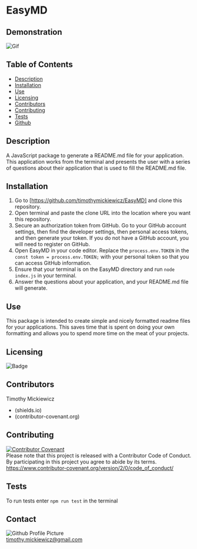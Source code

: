 # EasyMD

## Demonstration
![Gif](media/easyMD.gif)

 
## Table of Contents
* [Description](#description)
* [Installation](#installation)
* [Use](#use)
* [Licensing](#licensing)
* [Contributors](#contributors)
* [Contributing](#contributing)
* [Tests](#tests)
* [Github](#github) 

## Description
A JavaScript package to generate a README.md file for your application. This application works from the terminal and presents the user with a series of questions about their application that is used to fill the README.md file.
 
## Installation
1. Go to [https://github.com/timothymickiewicz/EasyMD] and clone this repository.
2. Open terminal and paste the clone URL into the location where you want this repository.
3. Secure an authorization token from GitHub. Go to your GitHub account settings, then find the developer settings, then personal access tokens, and then generate your token. If you do not have a GitHub account, you will need to register on GitHub. 
4. Open EasyMD in your code editor. Replace the `process.env.TOKEN` in the `const token = process.env.TOKEN;` with your personal token so that you can access GitHub information. 
5. Ensure that your terminal is on the EasyMD directory and run `node index.js` in your terminal.
6. Answer the questions about your application, and your README.md file will generate.

## Use
This package is intended to create simple and nicely formatted readme files for your applications. This saves time that is spent on doing your own formatting and allows you to spend more time on the meat of your projects.
 
## Licensing
![Badge](https://img.shields.io/static/v1?label=License&message=MIT&color=<COLOR>?style=plastic)
 
## Contributors
Timothy Mickiewicz
* (shields.io) 
* (contributor-covenant.org)
 
## Contributing
[![Contributor Covenant](https://img.shields.io/badge/Contributor%20Covenant-v2.0%20adopted-ff69b4.svg)](code_of_conduct.md)</br>
Please note that this project is released with a Contributor Code of Conduct. By participating in this project you agree to abide by its terms.</br>
https://www.contributor-covenant.org/version/2/0/code_of_conduct/
 
## Tests
To run tests enter `npm run test` in the terminal
 
## Contact
![Github Profile Picture](https://avatars3.githubusercontent.com/u/58575568?v=4)</br>
timothy.mickiewicz@gmail.com